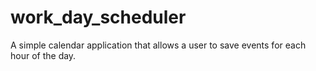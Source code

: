 # work_day_scheduler
A simple calendar application that allows a user to save events for each hour of the day.
